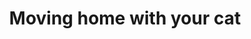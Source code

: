 ---
title: Moving home with your cat
order: 2
links:
  - text: "Moving home with your cat (Web)"
    url: "http://www.cats.org.uk/help-and-advice/home-and-environment/moving-home-with-your-cat"
  - text: "Moving house with your cat (Youtube)"
    url: "https://youtu.be/D8_zwbhqUws"
  - text: "Moving house (PDF)"
    url: "https://www.cats.org.uk/media/1052/eg03_moving_house_jun14.pdf"
  - text: "Indoor and outdoor cats (PDF)"
    url: "https://www.cats.org.uk/media/1023/eg12_indoor_and_outdoor_cats.pdf"
  - text: "Welcome Home leaflet (PDF)"
    url: "https://www.cats.org.uk/media/1051/eg02_welcome_home.pdf"
  - text: "Bringing a cat home (Web)"
    url: "http://www.cats.org.uk/help-and-advice/home-and-environment/bringing-a-cat-home"
---